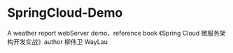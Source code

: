# SpringCloud-Demo
A weather report webServer demo，reference book 《Spring Cloud 微服务架构开发实战》author 柳伟卫 WayLau
